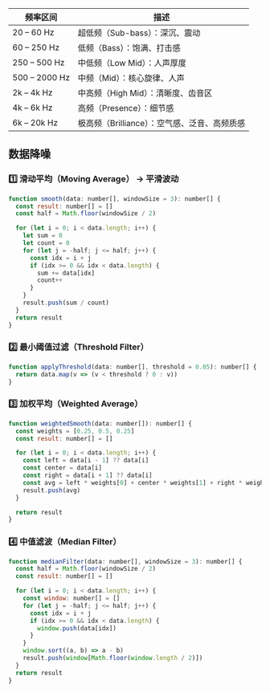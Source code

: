 频率区间|	描述|
|----|----|
|20 – 60 Hz|	超低频（Sub-bass）：深沉、震动|
|60 – 250 Hz|	低频（Bass）：饱满、打击感|
|250 – 500 Hz|	中低频（Low Mid）：人声厚度|
|500 – 2000 Hz|	中频（Mid）：核心旋律、人声|
|2k – 4k Hz|	中高频（High Mid）：清晰度、齿音区|
|4k – 6k Hz|	高频（Presence）：细节感|
|6k – 20k Hz|	极高频（Brilliance）：空气感、泛音、高频质感|

## 数据降噪
### 1️⃣ 滑动平均（Moving Average） → 平滑波动

```js
function smooth(data: number[], windowSize = 3): number[] {
  const result: number[] = []
  const half = Math.floor(windowSize / 2)

  for (let i = 0; i < data.length; i++) {
    let sum = 0
    let count = 0
    for (let j = -half; j <= half; j++) {
      const idx = i + j
      if (idx >= 0 && idx < data.length) {
        sum += data[idx]
        count++
      }
    }
    result.push(sum / count)
  }
  return result
}

```
### 2️⃣ 最小阈值过滤（Threshold Filter）
```js
function applyThreshold(data: number[], threshold = 0.05): number[] {
  return data.map(v => (v < threshold ? 0 : v))
}

```
### 3️⃣ 加权平均（Weighted Average）
```js
function weightedSmooth(data: number[]): number[] {
  const weights = [0.25, 0.5, 0.25]
  const result: number[] = []

  for (let i = 0; i < data.length; i++) {
    const left = data[i - 1] ?? data[i]
    const center = data[i]
    const right = data[i + 1] ?? data[i]
    const avg = left * weights[0] + center * weights[1] + right * weights[2]
    result.push(avg)
  }

  return result
}

```
### 4️⃣ 中值滤波（Median Filter）
```js
function medianFilter(data: number[], windowSize = 3): number[] {
  const half = Math.floor(windowSize / 2)
  const result: number[] = []

  for (let i = 0; i < data.length; i++) {
    const window: number[] = []
    for (let j = -half; j <= half; j++) {
      const idx = i + j
      if (idx >= 0 && idx < data.length) {
        window.push(data[idx])
      }
    }
    window.sort((a, b) => a - b)
    result.push(window[Math.floor(window.length / 2)])
  }
  return result
}

```